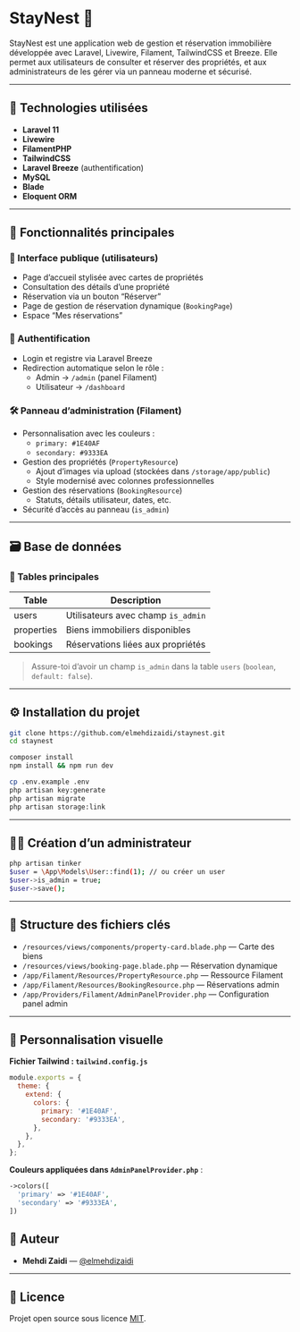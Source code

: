 # StayNest 🏡

StayNest est une application web de gestion et réservation immobilière développée avec Laravel, Livewire, Filament, TailwindCSS et Breeze. Elle permet aux utilisateurs de consulter et réserver des propriétés, et aux administrateurs de les gérer via un panneau moderne et sécurisé.

---

## 🔧 Technologies utilisées

- **Laravel 11**
- **Livewire**
- **FilamentPHP**
- **TailwindCSS**
- **Laravel Breeze** (authentification)
- **MySQL**
- **Blade**
- **Eloquent ORM**

---

## 🎯 Fonctionnalités principales

### 🎉 Interface publique (utilisateurs)
- Page d’accueil stylisée avec cartes de propriétés
- Consultation des détails d’une propriété
- Réservation via un bouton “Réserver”
- Page de gestion de réservation dynamique (`BookingPage`)
- Espace “Mes réservations”

### 🔐 Authentification
- Login et registre via Laravel Breeze
- Redirection automatique selon le rôle :
  - Admin → `/admin` (panel Filament)
  - Utilisateur → `/dashboard`

### 🛠️ Panneau d’administration (Filament)
- Personnalisation avec les couleurs :
  - `primary: #1E40AF`
  - `secondary: #9333EA`
- Gestion des propriétés (`PropertyResource`)
  - Ajout d’images via upload (stockées dans `/storage/app/public`)
  - Style modernisé avec colonnes professionnelles
- Gestion des réservations (`BookingResource`)
  - Statuts, détails utilisateur, dates, etc.
- Sécurité d’accès au panneau (`is_admin`)

---

## 🗃️ Base de données

### 📁 Tables principales

| Table        | Description                         |
|--------------|-------------------------------------|
| users        | Utilisateurs avec champ `is_admin` |
| properties   | Biens immobiliers disponibles       |
| bookings     | Réservations liées aux propriétés   |

> Assure-toi d’avoir un champ `is_admin` dans la table `users` (`boolean`, `default: false`).

---

## ⚙️ Installation du projet

```bash
git clone https://github.com/elmehdizaidi/staynest.git
cd staynest

composer install
npm install && npm run dev

cp .env.example .env
php artisan key:generate
php artisan migrate
php artisan storage:link
```

---

## 👨‍💻 Création d’un administrateur

```bash
php artisan tinker
$user = \App\Models\User::find(1); // ou créer un user
$user->is_admin = true;
$user->save();
```

---

## 📁 Structure des fichiers clés

- `/resources/views/components/property-card.blade.php` — Carte des biens
- `/resources/views/booking-page.blade.php` — Réservation dynamique
- `/app/Filament/Resources/PropertyResource.php` — Ressource Filament
- `/app/Filament/Resources/BookingResource.php` — Réservations admin
- `/app/Providers/Filament/AdminPanelProvider.php` — Configuration panel admin

---

## 🌈 Personnalisation visuelle

**Fichier Tailwind : `tailwind.config.js`**

```js
module.exports = {
  theme: {
    extend: {
      colors: {
        primary: '#1E40AF',
        secondary: '#9333EA',
      },
    },
  },
};
```

**Couleurs appliquées dans `AdminPanelProvider.php`** :

```php
->colors([
  'primary' => '#1E40AF',
  'secondary' => '#9333EA',
])
```



## 👤 Auteur

- **Mehdi Zaidi** — [@elmehdizaidi](https://github.com/elmehdizaidi)

---

## 📜 Licence

Projet open source sous licence [MIT](LICENSE).
